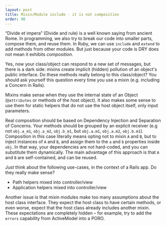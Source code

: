 ```yaml
---
layout: post
title: Mixin/Module include - it is not composition
order: 90
---
```


“Divide et impera” (Divide and rule) is a well known saying from ancient Rome. In programming, we also try to break our code into smaller parts, compose them, and reuse them. In Ruby, we can use `include` and `extend` to add methods from other modules. But just because your code is DRY does not mean it exhibits _composition_.

Yes, now your class/object can respond to a new set of messages, but there is a dark side: mixins create implicit (hidden) pollution of an object's public interface. Do these methods really belong to this class/object? You should ask yourself this question every time you use a mixin (e.g. including a Concern in Rails).

Mixins make sense when they use the internal state of an Object (`@attributes` or methods of the host object). It also makes some sense to use them for static helpers that do not use the host object itself, only input parameters.

Real composition should be based on Dependency Injection and Separation of Concerns. Your methods should be grouped by an explicit receiver (e.g not `obj.a_m1`, `obj.a_m2`, `obj.b_m1`, but `obj.a.m1`, `obj.a.m2`, `obj.b.m1`). Composition in this case literally means opting not to mixin `A` and `B`, but to inject instances of `A` and `B`, and assign them to the `a` and `b` properties inside `obj`. In that way, your dependencies are not hard-coded, and you can substitute them dynamically. The main advantage of this approach is that `A` and `B` are self-contained, and can be reused.

Just think about the following use-cases, in the context of a Rails app. Do they really make sense?

* Path helpers mixed into controller/view
* Application helpers mixed into controller/view

Another issue is that mixin modules make too many assumptions about the host class interface. They expect the host class to have certain methods, or even worse, expect that the host class already includes another mixin. These expectations are completely hidden – for example, try to add the `errors` capability from ActiveModel into a PORO.
